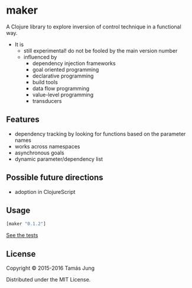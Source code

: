 
[](doc/Cima_da_Conegliano_God_the_Father.jpg)

# maker

A Clojure library to explore inversion of control technique in a functional way. 

* It is 
  * still experimental! do not be fooled by the main version number
  * influenced by
    * dependency injection frameworks
    * goal oriented programming
    * declarative programming
    * build tools
    * data flow programming
    * value-level programming
    * transducers

## Features

* dependency tracking by looking for functions based on the parameter names
* works across namespaces
* asynchronous goals
* dynamic parameter/dependency list


## Possible future directions
* adoption in ClojureScript

## Usage
```clj
[maker "0.1.2"]
```
[See the tests](test/maker/core_test.clj)

## License

Copyright © 2015-2016 Tamás Jung

Distributed under the MIT License.
